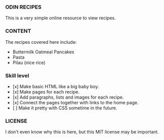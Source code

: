 ### ODIN RECIPES

This is a very simple online resource to view recipes.

### CONTENT

The recipes covered here include:

*   Buttermilk Oatmeal Pancakes
*   Pasta
*   Pilau (nice rice)

### Skill level

*    [x]  Make basic HTML like a big baby boy.
*    [x]  Make pages for each recipe.
*    [x]  Add paragraphs, lists and images for each recipe.
*    [x]  Connect the pages together with links to the home page.
*    [ ]  Make it pretty with CSS sometime in the future.

### LICENSE

I don't even know why this is here, but this MIT license may be important.